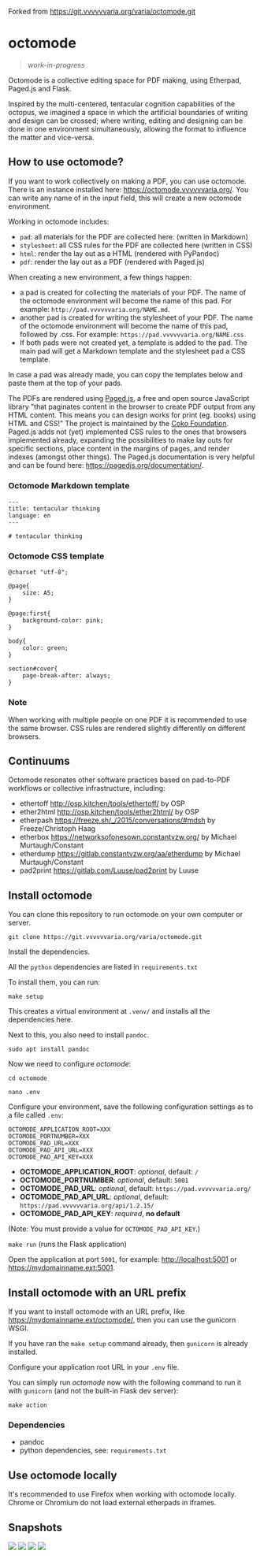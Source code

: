 Forked from https://git.vvvvvvaria.org/varia/octomode.git

# octomode

> *work-in-progress*

Octomode is a collective editing space for PDF making, using Etherpad, Paged.js and Flask.

Inspired by the multi-centered, tentacular cognition capabilities of the octopus, we imagined a space in which the artificial boundaries of writing and design can be crossed; where writing, editing and designing can be done in one environment simultaneously, allowing the format to influence the matter and vice-versa.

## How to use octomode?

If you want to work collectively on making a PDF, you can use octomode. There is an instance installed here: <https://octomode.vvvvvvaria.org/>. You can write any name of in the input field, this will create a new octomode environment.

Working in octomode includes:

* `pad`: all materials for the PDF are collected here. (written in Markdown)
* `stylesheet`: all CSS rules for the PDF are collected here (written in CSS)
* `html`: render the lay out as a HTML (rendered with PyPandoc)
* `pdf`: render the lay out as a PDF (rendered with Paged.js)

When creating a new environment, a few things happen:

* a pad is created for collecting the materials of your PDF. The name of the octomode environment will become the name of this pad. For example: `http://pad.vvvvvvaria.org/NAME.md`.
* another pad is created for writing the stylesheet of your PDF. The name of the octomode environment will become the name of this pad, followed by .css. For example: `https://pad.vvvvvvaria.org/NAME.css`
* If both pads were not created yet, a template is added to the pad. The main pad will get a Markdown template and the stylesheet pad a CSS template.

In case a pad was already made, you can copy the templates below and paste them at the top of your pads.

The PDFs are rendered using [Paged.js](https://pagedjs.org/), a free and open source JavaScript library "that paginates content in the browser to create PDF output from any HTML content. This means you can design works for print (eg. books) using HTML and CSS!" The project is maintained by the [Coko Foundation](https://coko.foundation/). Paged.js adds not (yet) implemented CSS rules to the ones that browsers implemented already, expanding the possibilities to make lay outs for specific sections, place content in the margins of pages, and render indexes (amongst other things). The Paged.js documentation is very helpful and can be found here: <https://pagedjs.org/documentation/>.

### Octomode Markdown template

```
---
title: tentacular thinking
language: en
---

# tentacular thinking
```

### Octomode CSS template

```
@charset "utf-8";

@page{
    size: A5;
}

@page:first{
    background-color: pink;
}

body{
    color: green;
}

section#cover{
    page-break-after: always;
}
```

### Note

When working with multiple people on one PDF it is recommended to use the same browser. CSS rules are rendered slightly differently on different browsers.

## Continuums

Octomode resonates other software practices based on pad-to-PDF workflows or collective infrastructure, including:

* ethertoff http://osp.kitchen/tools/ethertoff/ by OSP
* ether2html http://osp.kitchen/tools/ether2html/ by OSP
* etherpash https://freeze.sh/_/2015/conversations/#mdsh by Freeze/Christoph Haag
* etherbox https://networksofonesown.constantvzw.org/ by Michael Murtaugh/Constant
* etherdump https://gitlab.constantvzw.org/aa/etherdump by Michael Murtaugh/Constant
* pad2print https://gitlab.com/Luuse/pad2print by Luuse

## Install octomode

You can clone this repository to run octomode on your own computer or server.

`git clone https://git.vvvvvvaria.org/varia/octomode.git`

Install the dependencies.

All the `python` dependencies are listed in `requirements.txt`

To install them, you can run:

`make setup`

This creates a virtual environment at `.venv/` and installs all the dependencies here.

Next to this, you also need to install `pandoc`.

`sudo apt install pandoc`

Now we need to configure *octomode*:

`cd octomode`

`nano .env` 

Configure your environment, save the following configuration settings as to a file called `.env`:

```
OCTOMODE_APPLICATION_ROOT=XXX
OCTOMODE_PORTNUMBER=XXX
OCTOMODE_PAD_URL=XXX
OCTOMODE_PAD_API_URL=XXX
OCTOMODE_PAD_API_KEY=XXX
```

- **OCTOMODE_APPLICATION_ROOT**: *optional*, default: `/`
- **OCTOMODE_PORTNUMBER**: *optional*, default: `5001`
- **OCTOMODE_PAD_URL**: *optional*, default: `https://pad.vvvvvvaria.org/`
- **OCTOMODE_PAD_API_URL**: *optional*, default: `https://pad.vvvvvvaria.org/api/1.2.15/`
- **OCTOMODE_PAD_API_KEY**: *required*, **no default**

(Note: You must provide a value for `OCTOMODE_PAD_API_KEY`.)

`make run` (runs the Flask application)

Open the application at port `5001`, for example: <http://localhost:5001> or <https://mydomainname.ext:5001>.

## Install octomode with an URL prefix

If you want to install octomode with an URL prefix, like <https://mydomainname.ext/octomode/>, then you can use the gunicorn WSGI.

If you have ran the `make setup` command already, then `gunicorn` is already installed.

Configure your application root URL in your `.env` file.

You can simply run *octomode* now with the following command to run it with `gunicorn` (and not the built-in Flask dev server):

`make action`

### Dependencies

* pandoc
* python dependencies, see: `requirements.txt`

## Use octomode locally

It's recommended to use Firefox when working with octomode locally. Chrome or Chromium do not load external etherpads in iframes.

## Snapshots

![](snapshots/breakybreaky-in-octomode-1.png)
![](snapshots/breakybreaky-in-octomode-2.png)
![](snapshots/breakybreaky-in-octomode-3.png)
![](snapshots/breakybreaky-in-octomode-5.png)

